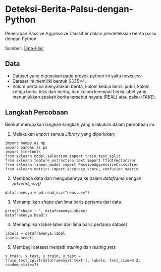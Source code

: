 # Deteksi-Berita-Palsu-dengan-Python
Penerapan Passive Aggressive Classifier dalam pendeteksian berita palsu dengan Python.

Sumber: [Data-Flair](https://data-flair.training/)

## Data
- Dataset yang digunakan pada proyek python ini yaitu news.csv.
- Dataset ini memiliki bentuk 6335×4.
- Kolom pertama menyatakan berita, kolom kedua berisi judul, kolom ketiga berisi teks dari berita, dan kolom keempat berisi label yang menunjukkan apakah berita tersebut nayata (REAL) atau palsu (FAKE).

## Langkah Percobaan
Berikut merupakan langkah-langkah yang dilakukan dalam percobaan ini.

1.  Melakukan *import* semua *Library* yang diperlukan;

```
import numpy as np
import pandas as pd
import itertools
from sklearn.model_selection import train_test_split
from sklearn.feature_extraction.text import TfidfVectorizer
from sklearn.linear_model import PassiveAggressiveClassifier
from sklearn.metrics import accuracy_score, confusion_matrix
```

2.  Membaca data dan mengubahnya ke dalam *dataframe* dengan *pd.read_csv()*

```
dataframenya = pd.read_csv("news.csv")
```

3.  Menampilkan *shape* dan lima baris pertama dari data

```
print("shape : ", dataframenya.shape)
dataframenya.head()
```
4.  Menampilkan label-label dari lima baris pertama dataset

```
labels = dataframenya.label
labels.head()
```

5.  Membagi dataset menjadi *training* dan *testing sets*

```
x_train, x_test, y_train, y_test = train_test_split(dataframenya['text'], labels, test_size=0.2, random_state=7)
```

